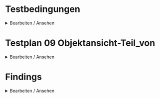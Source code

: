 # Testbedingungen

<details><summary>Bearbeiten / Ansehen</summary>

## Umgebung(en)

- [ ] DEV
- [ ] STAGE
- [ ] SANDBOX
- [ ] PROD
- [ ] ...

## Rolle(n)

- [ ] Hauptnutzer
- [ ] Nutzer
- [ ] Content Creator
- [ ] Account Manager

## Berechtigung(en)

- [ ] Leseberechtigung
- [ ] Schreibberechtigung

</details>

# Testplan 09 Objektansicht-Teil_von

<details><summary>Bearbeiten / Ansehen</summary>

## Objektansicht – Objektumgebung

### Teile

- [ ] Spaltensortierung funktioniert?
- [ ] Paginierung funktioniert?
- [ ] Teile können dupliziert werden?
- [ ] Teile können aus Objekt entfernt werden?

### Dialog "Objekt erstellen"

- [ ] Objekte werden je nach Subtyp in korrektem Formular erstellt?
- [ ] Der Inhalt in der Seitenleiste wird korrekt angezeigt?
- [ ] Der Verlauf ist (wegen Erstellung) in der Seitenleiste deaktiviert?
- [ ] Die Pflichtfelder Name, Subtyp und Status werden mit Meldung in der Seitenleiste ausgewertet?
- [ ] Nach Änderungen im Formular kann dieses gespeichert werden, wenn kein Fehler gemeldet werden?
- [ ] In Custom Links können Objekte ausgewählt werden? (Neuanlage bei der Erstellung nicht möglich!)

### Dialog "Objekt auswählen"

- [ ] Spaltensortierung funktioniert?
- [ ] Paginierung funktioniert?
- [ ] Filterdialog liefert korrekte Ergebnisse?
- [ ] Übersicht liefert nach Löschen von Filter-Chips korrekte Ergebnisse?
- [ ] Verfügbare Objekte können ausgewählt werden?
- [ ] Ausgewählte Objekte können abgewählt werden?

</details>

# Findings

<details><summary>Bearbeiten / Ansehen</summary>

- [ ] Keine Findings

- _Erstes Finding_
- _Zweites Finding_
- _Drittes Finding_

</details>
